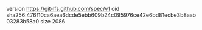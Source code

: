 version https://git-lfs.github.com/spec/v1
oid sha256:476f10ca6aea6dcde5ebb609b24c095976ce42e6bd81ecbe3b8aab03283b58a0
size 2086
